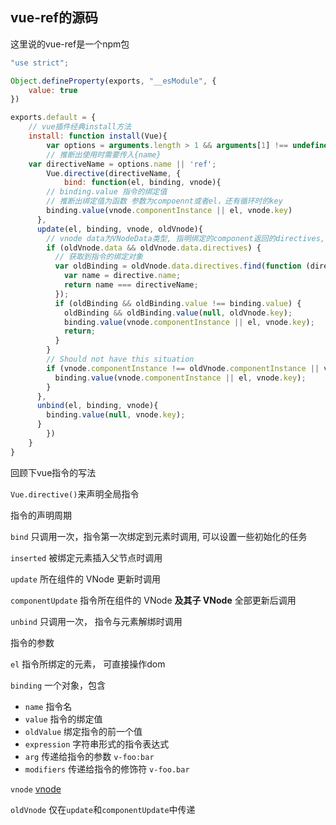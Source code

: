 ## vue-ref的源码

这里说的vue-ref是一个npm包



```javascript
"use strict";

Object.defineProperty(exports, "__esModule", {
	value: true
})

exports.default = {
	// vue插件经典install方法
	install: function install(Vue){
		var options = arguments.length > 1 && arguments[1] !== undefined ? arguments[1] : {};
		// 推断出使用时需要传入{name}
    var directiveName = options.name || 'ref';
		Vue.directive(directiveName, {
			bind: function(el, binding, vnode){
        // binding.value 指令的绑定值
        // 推断出绑定值为函数 参数为compoennt或者el，还有循环时的key
        binding.value(vnode.componentInstance || el, vnode.key)
      },
      update(el, binding, vnode, oldVnode){
        // vnode data为VNodeData类型, 指明绑定的component返回的directives,filters...
        if (oldVnode.data && oldVnode.data.directives) {
          // 获取到指令的绑定对象
          var oldBinding = oldVnode.data.directives.find(function (directive) {
            var name = directive.name;
            return name === directiveName;
          });
          if (oldBinding && oldBinding.value !== binding.value) {
            oldBinding && oldBinding.value(null, oldVnode.key);
            binding.value(vnode.componentInstance || el, vnode.key);
            return;
          }
        }
        // Should not have this situation
        if (vnode.componentInstance !== oldVnode.componentInstance || vnode.elm !== oldVnode.elm) {
          binding.value(vnode.componentInstance || el, vnode.key);
        }
      },
      unbind(el, binding, vnode){
        binding.value(null, vnode.key);
      }
		})
	}
}
```

回顾下vue指令的写法

`Vue.directive()`来声明全局指令

指令的声明周期

`bind`   只调用一次，指令第一次绑定到元素时调用, 可以设置一些初始化的任务

`inserted`     被绑定元素插入父节点时调用

`update`  所在组件的 VNode 更新时调用

`componentUpdate`  指令所在组件的 VNode **及其子 VNode** 全部更新后调用

`unbind` 只调用一次， 指令与元素解绑时调用



指令的参数

`el` 指令所绑定的元素， 可直接操作dom

`binding`   一个对象，包含

+ `name` 指令名
+ `value` 指令的绑定值
+ `oldValue` 绑定指令的前一个值
+ `expression` 字符串形式的指令表达式
+ `arg`  传递给指令的参数 `v-foo:bar`
+ `modifiers` 传递给指令的修饰符 `v-foo.bar`

`vnode`  [vnode](https://github.com/vuejs/vue/blob/dev/src/core/vdom/vnode.js)

`oldVnode`  仅在`update`和`componentUpdate`中传递

